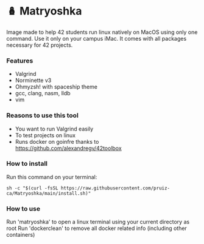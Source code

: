 # 🪆 Matryoshka
Image made to help 42 students run linux natively on MacOS using only one command. Use it only on your campus iMac.
It comes with all packages necessary for 42 projects.

### Features
 - Valgrind
 - Norminette v3
 - Ohmyzsh! with spaceship theme
 - gcc, clang, nasm, lldb
 - vim

### Reasons to use this tool
 - You want to run Valgrind easily
 - To test projects on linux
 - Runs docker on goinfre thanks to https://github.com/alexandregv/42toolbox

### How to install
Run this command on your terminal:
    
    sh -c "$(curl -fsSL https://raw.githubusercontent.com/pruiz-ca/Matryoshka/main/install.sh)"

### How to use
Run 'matryoshka' to open a linux terminal using your current directory as root
Run 'dockerclean' to remove all docker related info (including other containers)
